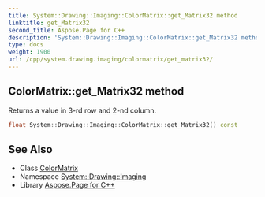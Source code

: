 ```yaml
---
title: System::Drawing::Imaging::ColorMatrix::get_Matrix32 method
linktitle: get_Matrix32
second_title: Aspose.Page for C++
description: 'System::Drawing::Imaging::ColorMatrix::get_Matrix32 method. Returns a value in 3-rd row and 2-nd column in C++.'
type: docs
weight: 1900
url: /cpp/system.drawing.imaging/colormatrix/get_matrix32/
---
```

## ColorMatrix::get_Matrix32 method


Returns a value in 3-rd row and 2-nd column.

```cpp
float System::Drawing::Imaging::ColorMatrix::get_Matrix32() const
```

## See Also

* Class [ColorMatrix](../)
* Namespace [System::Drawing::Imaging](../../)
* Library [Aspose.Page for C++](../../../)
